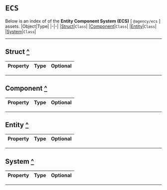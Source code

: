 # **`ECS`**
Below is an index of of the **Entity Component System (ECS)** [ `@agency/ecs` ] assets.
|Object|Type|
|-|-|
|[Struct](#struct)|`Class`|
|[Component](#component)|`Class`|
|[Entity](#entity)|`Class`|
|[System](#system)|`Class`|

---

## Struct [^](#ecs)

|Property|Type|Optional|
|-|-|-|

---

## Component [^](#ecs)

|Property|Type|Optional|
|-|-|-|

---

## Entity [^](#ecs)

|Property|Type|Optional|
|-|-|-|

---

## System [^](#ecs)

|Property|Type|Optional|
|-|-|-|

---